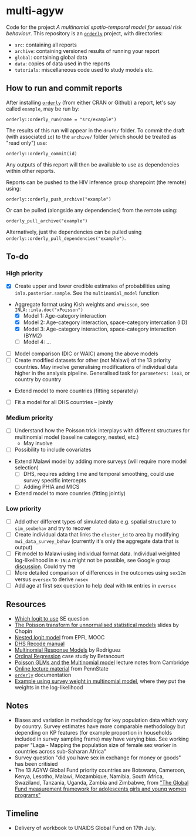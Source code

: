 # multi-agyw

Code for the project *A multinomial spatio-temporal model for sexual risk behaviour*.
This repository is an [`orderly`](https://github.com/vimc/orderly) project, with directories: 

* `src`: containing all reports
* `archive`: containing versioned results of running your report
* `global`: containing global data
* `data`: copies of data used in the reports
* `tutorials`: miscellaneous code used to study models etc.

## How to run and commit reports

After installing [`orderly`](https://github.com/vimc/orderly) (from either CRAN or Github) a report, let's say called `example`, may be run by:

`orderly::orderly_run(name = "src/example")`

The results of this run will appear in the `draft/` folder.
To commit the draft (with associated `id`) to the `archive/` folder (which should be treated as "read only") use:

`orderly::orderly_commit(id)`

Any outputs of this report will then be available to use as dependencies within other reports.

Reports can be pushed to the HIV inference group sharepoint (the remote) using:

`orderly::orderly_push_archive("example")`

Or can be pulled (alongside any dependencies) from the remote using:

`orderly_pull_archive("example")`

Alternatively, just the dependencies can be pulled using `orderly::orderly_pull_dependencies("example")`.

## To-do

### High priority

- [x] Create upper and lower credible estimates of probabilities using `inla.posterior.sample`. See the `multinomial_model` function
- Aggregate format using Kish weights and `xPoisson`, see `INLA::inla.doc("xPoisson")`
  - [x] Model 1: Age-category interaction
  - [x] Model 2: Age-category interaction, space-category intercation (IID)
  - [x] Model 3: Age-category interaction, space-category interaction (BYM2)
  - [ ] Model 4: ...
- [ ] Model comparison (DIC or WAIC) among the above models
- [ ] Create modified datasets for other (not Malawi) of the 13 priority countries. May involve generalising modifications of individual data higher in the analysis pipeline. Generalised task for `parameters: iso3`, or country by country
- Extend model to more countries (fitting separately)
- [ ] Fit a model for all DHS countries – jointly

### Medium priority

- [ ] Understand how the Poisson trick interplays with different structures for multinomial model (baseline category, nested, etc.)
  - May involve 
- [ ] Possibility to include covariates
- Extend Malawi model by adding more surveys (will require more model selection)
  - [ ] DHS, requires adding time and temporal smoothing, could use survey specific intercepts
  - [ ] Adding PHIA and MICS
- Extend model to more counries (fitting jointly)

### Low priority

- [ ] Add other different types of simulated data e.g. spatial structure to `sim_sexbehav` and try to recover
- [ ] Create individual data that links the `cluster_id` to area by modifying `mwi_data_survey_behav` (currently it's only the aggregate data that is output)
- [ ] Fit model to Malawi using individual format data. Individual weighted log-likelihood in `R-INLA` might not be possible, see Google group [discussion](https://groups.google.com/g/r-inla-discussion-group/c/Q-STkrFXR0g/m/6PWxRV4tBQ). Could try `TMB`
- [ ] More detailed comparison of differences in the outcomes using `sex12m` versus `eversex` to derive `nosex`
- [ ] Add age at first sex question to help deal with `NA` entries in `eversex`

## Resources

* [Which logit to use](https://stats.stackexchange.com/questions/307249/guidance-on-when-to-use-cumulative-vs-stopping-ratio-vs-continuation-ratio-vs) SE question
* [The Poisson transform for unnormalised statistical models](https://warwick.ac.uk/fac/sci/statistics/crism/workshops/estimatingconstants/chopin.pdf) slides by Chopin
* [Nested logit model](https://www.youtube.com/watch?v=5MuJ95nHISM) from EPFL MOOC
* [DHS Recode manual](https://dhsprogram.com/publications/publication-dhsg4-dhs-questionnaires-and-manuals.cfm)
* [Multinomial Response Models](https://data.princeton.edu/wws509/notes/c6.pdf) by Rodriguez
* [Ordinal Regression](https://betanalpha.github.io/assets/case_studies/ordinal_regression.html) case study by Betancourt
* [Poisson GLMs and the Multinomial model](http://www.statslab.cam.ac.uk/~qz280/teaching/modelling-2020/L14.pdf) lecture notes from Cambridge
* [Online lecture material](https://online.stat.psu.edu/stat504/lesson/8/8.4) from PennState
* [`orderly`](https://www.vaccineimpact.org/orderly/index.html) documentation
* [Example using survey weight in multinomial model](https://core.ac.uk/download/pdf/95690175.pdf), where they put the weights in the log-likelihood

## Notes

* Biases and variation in methodology for key population data which vary by country. Survey estimates have more comparable methodology but depending on KP features (for example proportion in households included in survey sampling frame) may have varying bias. See working paper "Laga - Mapping the population size of female sex worker in countries across sub-Saharan Africa"
* Survey question "did you have sex in exchange for money or goods" has been critisied 
* The 13 AGYW Global Fund priority countries are Botswana, Cameroon, Kenya, Lesotho, Malawi, Mozambique, Namibia, South Africa, Swaziland, Tanzania, Uganda, Zambia and Zimbabwe, from ["The Global Fund measurement framework for adolescents girls and young women programs"](https://www.theglobalfund.org/media/8076/me_adolescentsgirlsandyoungwomenprograms_frameworkmeasurement_en.pdf)

## Timeline

* Delivery of workbook to UNAIDS Global Fund on 17th July.
